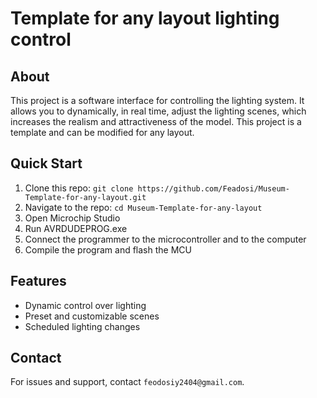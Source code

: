 # Template for any layout lighting control

## About
This project is a software interface for controlling the lighting system. It allows you to dynamically, in real time, adjust the lighting scenes, which increases the realism and attractiveness of the model. This project is a template and can be modified for any layout.

## Quick Start
1. Clone this repo: `git clone https://github.com/Feadosi/Museum-Template-for-any-layout.git `
2. Navigate to the repo: `cd Museum-Template-for-any-layout`
3. Open Microchip Studio
4. Run AVRDUDEPROG.exe
5. Connect the programmer to the microcontroller and to the computer
6. Compile the program and flash the MCU

## Features
- Dynamic control over lighting
- Preset and customizable scenes
- Scheduled lighting changes

## Contact
For issues and support, contact `feodosiy2404@gmail.com`.
